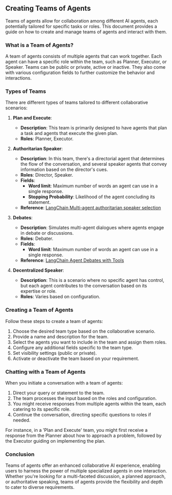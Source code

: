 ## Creating Teams of Agents

Teams of agents allow for collaboration among different AI agents, each potentially tailored for specific tasks or roles. This document provides a guide on how to create and manage teams of agents and interact with them.

### What is a Team of Agents?

A team of agents consists of multiple agents that can work together. Each agent can have a specific role within the team, such as Planner, Executor, or Speaker. Teams can be public or private, active or inactive. They also come with various configuration fields to further customize the behavior and interactions.

### Types of Teams

There are different types of teams tailored to different collaborative scenarios:

1. **Plan and Execute**:
    - **Description**: This team is primarily designed to have agents that plan a task and agents that execute the given plan.
    - **Roles**: Planner, Executor.

2. **Authoritarian Speaker**:
    - **Description**: In this team, there's a directorial agent that determines the flow of the conversation, and several speaker agents that convey information based on the director's cues.
    - **Roles**: Director, Speaker.
    - **Fields**:
        - **Word limit**: Maximum number of words an agent can use in a single response.
        - **Stopping Probability**: Likelihood of the agent concluding its statement.
    - **Reference**: [LangChain Multi-agent authoritarian speaker selection](https://python.langchain.com/docs/use_cases/more/agents/agent_simulations/multiagent_authoritarian)

3. **Debates**:
    - **Description**: Simulates multi-agent dialogues where agents engage in debate or discussions.
    - **Roles**: Debater.
    - **Fields**:
        - **Word limit**: Maximum number of words an agent can use in a single response.
    - **Reference**: [LangChain Agent Debates with Tools](https://python.langchain.com/docs/use_cases/more/agents/agent_simulations/two_agent_debate_tools)

4. **Decentralized Speaker**:
    - **Description**: This is a scenario where no specific agent has control, but each agent contributes to the conversation based on its expertise or role.
    - **Roles**: Varies based on configuration.


### Creating a Team of Agents

Follow these steps to create a team of agents:

1. Choose the desired team type based on the collaborative scenario.
2. Provide a name and description for the team.
3. Select the agents you want to include in the team and assign them roles.
4. Configure any additional fields specific to the team type.
5. Set visibility settings (public or private).
6. Activate or deactivate the team based on your requirement.

### Chatting with a Team of Agents

When you initiate a conversation with a team of agents:

1. Direct your query or statement to the team.
2. The team processes the input based on the roles and configuration.
3. You might receive responses from multiple agents within the team, each catering to its specific role.
4. Continue the conversation, directing specific questions to roles if needed.

For instance, in a 'Plan and Execute' team, you might first receive a response from the Planner about how to approach a problem, followed by the Executor guiding on implementing the plan.

### Conclusion

Teams of agents offer an enhanced collaborative AI experience, enabling users to harness the power of multiple specialized agents in one interaction. Whether you're looking for a multi-faceted discussion, a planned approach, or authoritative speaking, teams of agents provide the flexibility and depth to cater to diverse requirements.